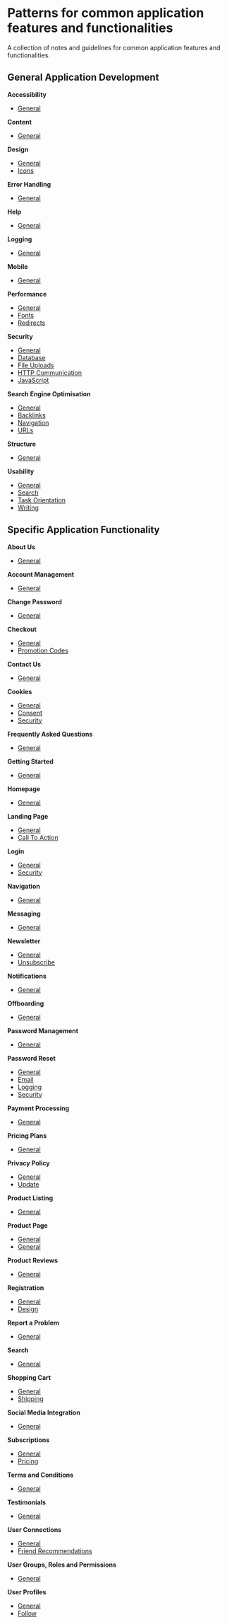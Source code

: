# Patterns for common application features and functionalities

A collection of notes and guidelines for common application features and functionalities.

## General Application Development

**Accessibility**
- [General](https://github.com/sfvicente/PatternsForCommonApplicationFeaturesAndFunctionalities/blob/master/Docs/GeneralApplicationDevelopment/Accessibility/General.md)

**Content**
- [General](https://github.com/sfvicente/PatternsForCommonApplicationFeaturesAndFunctionalities/blob/master/Docs/GeneralApplicationDevelopment/Content/General.md)

**Design**
- [General](https://github.com/sfvicente/PatternsForCommonApplicationFeaturesAndFunctionalities/blob/master/Docs/GeneralApplicationDevelopment/Design/General.md)
- [Icons](https://github.com/sfvicente/PatternsForCommonApplicationFeaturesAndFunctionalities/blob/master/Docs/GeneralApplicationDevelopment/Design/Icons.md)

**Error Handling**
- [General](https://github.com/sfvicente/PatternsForCommonApplicationFeaturesAndFunctionalities/blob/master/Docs/GeneralApplicationDevelopment/ErrorHandling/General.md)

**Help**
- [General](https://github.com/sfvicente/PatternsForCommonApplicationFeaturesAndFunctionalities/blob/master/Docs/GeneralApplicationDevelopment/Help/General.md)

**Logging**
- [General](https://github.com/sfvicente/PatternsForCommonApplicationFeaturesAndFunctionalities/blob/master/Docs/GeneralApplicationDevelopment/Logging/General.md)

**Mobile**
- [General](https://github.com/sfvicente/PatternsForCommonApplicationFeaturesAndFunctionalities/blob/master/Docs/GeneralApplicationDevelopment/Mobile/General.md)

**Performance**
- [General](https://github.com/sfvicente/PatternsForCommonApplicationFeaturesAndFunctionalities/blob/master/Docs/GeneralApplicationDevelopment/Performance/General.md)
- [Fonts](https://github.com/sfvicente/PatternsForCommonApplicationFeaturesAndFunctionalities/blob/master/Docs/GeneralApplicationDevelopment/Performance/Fonts.md)
- [Redirects](https://github.com/sfvicente/PatternsForCommonApplicationFeaturesAndFunctionalities/blob/master/Docs/GeneralApplicationDevelopment/Performance/Redirects.md)

**Security**
- [General](https://github.com/sfvicente/PatternsForCommonApplicationFeaturesAndFunctionalities/blob/master/Docs/GeneralApplicationDevelopment/Security/General.md)
- [Database](https://github.com/sfvicente/PatternsForCommonApplicationFeaturesAndFunctionalities/blob/master/Docs/GeneralApplicationDevelopment/Security/Database.md)
- [File Uploads](https://github.com/sfvicente/PatternsForCommonApplicationFeaturesAndFunctionalities/blob/master/Docs/GeneralApplicationDevelopment/Security/FileUploads.md)
- [HTTP Communication](https://github.com/sfvicente/PatternsForCommonApplicationFeaturesAndFunctionalities/blob/master/Docs/GeneralApplicationDevelopment/Security/HttpCommunication.md)
- [JavaScript](https://github.com/sfvicente/PatternsForCommonApplicationFeaturesAndFunctionalities/blob/master/Docs/GeneralApplicationDevelopment/Security/JavaScript.md)

**Search Engine Optimisation**
- [General](https://github.com/sfvicente/PatternsForCommonApplicationFeaturesAndFunctionalities/blob/master/Docs/GeneralApplicationDevelopment/Seo/General.md)
- [Backlinks](https://github.com/sfvicente/PatternsForCommonApplicationFeaturesAndFunctionalities/blob/master/Docs/GeneralApplicationDevelopment/Seo/Backlinks.md)
- [Navigation](https://github.com/sfvicente/PatternsForCommonApplicationFeaturesAndFunctionalities/blob/master/Docs/GeneralApplicationDevelopment/Seo/Navigation.md)
- [URLs](https://github.com/sfvicente/PatternsForCommonApplicationFeaturesAndFunctionalities/blob/master/Docs/GeneralApplicationDevelopment/Seo/Urls.md)

**Structure**
- [General](https://github.com/sfvicente/PatternsForCommonApplicationFeaturesAndFunctionalities/blob/master/Docs/GeneralApplicationDevelopment/Structure/General.md)

**Usability**
- [General](https://github.com/sfvicente/PatternsForCommonApplicationFeaturesAndFunctionalities/blob/master/Docs/GeneralApplicationDevelopment/Usability/General.md)
- [Search](https://github.com/sfvicente/PatternsForCommonApplicationFeaturesAndFunctionalities/blob/master/Docs/GeneralApplicationDevelopment/Usability/Search.md)
- [Task Orientation](https://github.com/sfvicente/PatternsForCommonApplicationFeaturesAndFunctionalities/blob/master/Docs/GeneralApplicationDevelopment/Usability/TaskOrientation.md)
- [Writing](https://github.com/sfvicente/PatternsForCommonApplicationFeaturesAndFunctionalities/blob/master/Docs/GeneralApplicationDevelopment/Writing/Search.md)

## Specific Application Functionality

**About Us**
- [General](https://github.com/sfvicente/PatternsForCommonApplicationFeaturesAndFunctionalities/blob/master/Docs/AboutUs/AboutUs-General.md)

**Account Management**
- [General](https://github.com/sfvicente/PatternsForCommonApplicationFeaturesAndFunctionalities/blob/master/Docs/SpecificApplicationFunctionality/AccountManagement/General.md)

**Change Password**
- [General](https://github.com/sfvicente/PatternsForCommonApplicationFeaturesAndFunctionalities/blob/master/Docs/SpecificApplicationFunctionality/ChangePassword/General.md)

**Checkout**
- [General](https://github.com/sfvicente/PatternsForCommonApplicationFeaturesAndFunctionalities/blob/master/Docs/SpecificApplicationFunctionality/Checkout/General.md)
- [Promotion Codes](https://github.com/sfvicente/PatternsForCommonApplicationFeaturesAndFunctionalities/blob/master/Docs/SpecificApplicationFunctionality/Checkout/PromotionCodes.md)

**Contact Us**
- [General](https://github.com/sfvicente/PatternsForCommonApplicationFeaturesAndFunctionalities/blob/master/Docs/SpecificApplicationFunctionality/ContactUs/General.md)

**Cookies**
- [General](https://github.com/sfvicente/PatternsForCommonApplicationFeaturesAndFunctionalities/blob/master/Docs/SpecificApplicationFunctionality/Cookies/General.md)
- [Consent](https://github.com/sfvicente/PatternsForCommonApplicationFeaturesAndFunctionalities/blob/master/Docs/SpecificApplicationFunctionality/Cookies/Consent.md)
- [Security](https://github.com/sfvicente/PatternsForCommonApplicationFeaturesAndFunctionalities/blob/master/Docs/SpecificApplicationFunctionality/Cookies/Security.md)

**Frequently Asked Questions**
- [General](https://github.com/sfvicente/PatternsForCommonApplicationFeaturesAndFunctionalities/blob/master/Docs/Faqs/Faqs-General.md)

**Getting Started**
- [General](https://github.com/sfvicente/PatternsForCommonApplicationFeaturesAndFunctionalities/blob/master/Docs/SpecificApplicationFunctionality/GettingStarted/General.md)

**Homepage**
- [General](https://github.com/sfvicente/PatternsForCommonApplicationFeaturesAndFunctionalities/blob/master/Docs/SpecificApplicationFunctionality/Homepage/General.md)

**Landing Page**
- [General](https://github.com/sfvicente/PatternsForCommonApplicationFeaturesAndFunctionalities/blob/master/Docs/SpecificApplicationFunctionality/LandingPage/General.md)
- [Call To Action](https://github.com/sfvicente/PatternsForCommonApplicationFeaturesAndFunctionalities/blob/master/Docs/SpecificApplicationFunctionality/LandingPage/CallToAction.md)

**Login**
- [General](https://github.com/sfvicente/PatternsForCommonApplicationFeaturesAndFunctionalities/blob/master/Docs/SpecificApplicationFunctionality/Login/General.md)
- [Security](https://github.com/sfvicente/PatternsForCommonApplicationFeaturesAndFunctionalities/blob/master/Docs/SpecificApplicationFunctionality/Login/Security.md)

**Navigation**
- [General](https://github.com/sfvicente/PatternsForCommonApplicationFeaturesAndFunctionalities/blob/master/Docs/Navigation/Navigation-General.md)

**Messaging**
- [General](https://github.com/sfvicente/PatternsForCommonApplicationFeaturesAndFunctionalities/blob/master/Docs/Messaging/Messaging-General.md)

**Newsletter**
- [General](https://github.com/sfvicente/PatternsForCommonApplicationFeaturesAndFunctionalities/blob/master/Docs/Newsletter/Newsletter-General.md)
- [Unsubscribe](https://github.com/sfvicente/PatternsForCommonApplicationFeaturesAndFunctionalities/blob/master/Docs/Newsletter/Newsletter-Unsubscribe.md)

**Notifications**
- [General](https://github.com/sfvicente/PatternsForCommonApplicationFeaturesAndFunctionalities/blob/master/Docs/Notifications/Notifications-General.md)

**Offboarding**
- [General](https://github.com/sfvicente/PatternsForCommonApplicationFeaturesAndFunctionalities/blob/master/Docs/SpecificApplicationFunctionality/Offboarding/General.md)

**Password Management**
- [General](https://github.com/sfvicente/PatternsForCommonApplicationFeaturesAndFunctionalities/blob/master/Docs/PasswordManagement/PasswordManagement-General.md)

**Password Reset**
- [General](https://github.com/sfvicente/PatternsForCommonApplicationFeaturesAndFunctionalities/blob/master/Docs/SpecificApplicationFunctionality/PasswordReset/General.md)
- [Email](https://github.com/sfvicente/PatternsForCommonApplicationFeaturesAndFunctionalities/blob/master/Docs/SpecificApplicationFunctionality/PasswordReset/Email.md)
- [Logging](https://github.com/sfvicente/PatternsForCommonApplicationFeaturesAndFunctionalities/blob/master/Docs/SpecificApplicationFunctionality/PasswordReset/Logging.md)
- [Security](https://github.com/sfvicente/PatternsForCommonApplicationFeaturesAndFunctionalities/blob/master/Docs/SpecificApplicationFunctionality/PasswordReset/Security.md)

**Payment Processing**
- [General](https://github.com/sfvicente/PatternsForCommonApplicationFeaturesAndFunctionalities/blob/master/Docs/PaymentProcessing/PaymentProcessing-General.md)

**Pricing Plans**
- [General](https://github.com/sfvicente/PatternsForCommonApplicationFeaturesAndFunctionalities/blob/master/Docs/SpecificApplicationFunctionality/PricingPlans/General.md)

**Privacy Policy**
- [General](https://github.com/sfvicente/PatternsForCommonApplicationFeaturesAndFunctionalities/blob/master/Docs/SpecificApplicationFunctionality/ProductListing/General.md)
- [Update](https://github.com/sfvicente/PatternsForCommonApplicationFeaturesAndFunctionalities/blob/master/Docs/SpecificApplicationFunctionality/ProductListing/Update.md)

**Product Listing**
- [General](https://github.com/sfvicente/PatternsForCommonApplicationFeaturesAndFunctionalities/blob/master/Docs/SpecificApplicationFunctionality/ProductListing/General.md)

**Product Page**
- [General](https://github.com/sfvicente/PatternsForCommonApplicationFeaturesAndFunctionalities/blob/master/Docs/SpecificApplicationFunctionality/ProductPage/General.md)
- [General](https://github.com/sfvicente/PatternsForCommonApplicationFeaturesAndFunctionalities/blob/master/Docs/SpecificApplicationFunctionality/ProductPage/CrossSelling.md)

**Product Reviews**
- [General](https://github.com/sfvicente/PatternsForCommonApplicationFeaturesAndFunctionalities/blob/master/Docs/SpecificApplicationFunctionality/ProductReviews/General.md)

**Registration**
- [General](https://github.com/sfvicente/PatternsForCommonApplicationFeaturesAndFunctionalities/blob/master/Docs/SpecificApplicationFunctionality/Registration/General.md)
- [Design](https://github.com/sfvicente/PatternsForCommonApplicationFeaturesAndFunctionalities/blob/master/Docs/SpecificApplicationFunctionality/Registration/Design.md)

**Report a Problem**
- [General](https://github.com/sfvicente/PatternsForCommonApplicationFeaturesAndFunctionalities/blob/master/Docs/ReportProblem/ReportProblem-General.md)

**Search**
- [General](https://github.com/sfvicente/PatternsForCommonApplicationFeaturesAndFunctionalities/blob/master/Docs/SpecificApplicationFunctionality/Search/General.md)

**Shopping Cart**
- [General](https://github.com/sfvicente/PatternsForCommonApplicationFeaturesAndFunctionalities/blob/master/Docs/SpecificApplicationFunctionality/ShoppingCart/General.md)
- [Shipping](https://github.com/sfvicente/PatternsForCommonApplicationFeaturesAndFunctionalities/blob/master/Docs/SpecificApplicationFunctionality/ShoppingCart/Shipping.md)

**Social Media Integration**
- [General](https://github.com/sfvicente/PatternsForCommonApplicationFeaturesAndFunctionalities/blob/master/Docs/SpecificApplicationFunctionality/SocialMediaIntegration/General.md)

**Subscriptions**
- [General](https://github.com/sfvicente/PatternsForCommonApplicationFeaturesAndFunctionalities/blob/master/Docs/Subscriptions/Subscriptions-General.md)
- [Pricing](https://github.com/sfvicente/PatternsForCommonApplicationFeaturesAndFunctionalities/blob/master/Docs/Subscriptions/Subscriptions-Pricing.md)

**Terms and Conditions**
- [General](https://github.com/sfvicente/PatternsForCommonApplicationFeaturesAndFunctionalities/blob/master/Docs/SpecificApplicationFunctionality/TermsAndConditions/General.md)

**Testimonials**
- [General](https://github.com/sfvicente/PatternsForCommonApplicationFeaturesAndFunctionalities/blob/master/Docs/SpecificApplicationFunctionality/Testimonials/General.md)

**User Connections**
- [General](https://github.com/sfvicente/PatternsForCommonApplicationFeaturesAndFunctionalities/blob/master/Docs/SpecificApplicationFunctionality/UserConnections/General.md)
- [Friend Recommendations](https://github.com/sfvicente/PatternsForCommonApplicationFeaturesAndFunctionalities/blob/master/Docs/SpecificApplicationFunctionality/UserConnections/FriendRecommendations.md)

**User Groups, Roles and Permissions**
- [General](https://github.com/sfvicente/PatternsForCommonApplicationFeaturesAndFunctionalities/blob/master/Docs/SpecificApplicationFunctionality/UserGroups/General.md)

**User Profiles**
- [General](https://github.com/sfvicente/PatternsForCommonApplicationFeaturesAndFunctionalities/blob/master/Docs/SpecificApplicationFunctionality/UserProfiles/General.md)
- [Follow](https://github.com/sfvicente/PatternsForCommonApplicationFeaturesAndFunctionalities/blob/master/Docs/SpecificApplicationFunctionality/UserProfiles/Follow.md)


